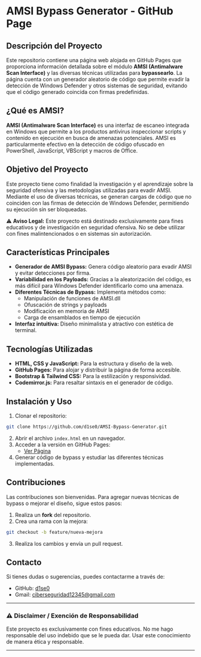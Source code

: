 # AMSI Bypass Generator - GitHub Page

## Descripción del Proyecto

Este repositorio contiene una página web alojada en GitHub Pages que proporciona información detallada sobre el módulo **AMSI (Antimalware Scan Interface)** y las diversas técnicas utilizadas para **bypassearlo**. La página cuenta con un generador aleatorio de código que permite evadir la detección de Windows Defender y otros sistemas de seguridad, evitando que el código generado coincida con firmas predefinidas.

## ¿Qué es AMSI?

**AMSI (Antimalware Scan Interface)** es una interfaz de escaneo integrada en Windows que permite a los productos antivirus inspeccionar scripts y contenido en ejecución en busca de amenazas potenciales. AMSI es particularmente efectivo en la detección de código ofuscado en PowerShell, JavaScript, VBScript y macros de Office.

## Objetivo del Proyecto

Este proyecto tiene como finalidad la investigación y el aprendizaje sobre la seguridad ofensiva y las metodologías utilizadas para evadir AMSI. Mediante el uso de diversas técnicas, se generan cargas de código que no coinciden con las firmas de detección de Windows Defender, permitiendo su ejecución sin ser bloqueadas.

⚠ **Aviso Legal:** Este proyecto está destinado exclusivamente para fines educativos y de investigación en seguridad ofensiva. No se debe utilizar con fines malintencionados o en sistemas sin autorización.

## Características Principales

- **Generador de AMSI Bypass:** Genera código aleatorio para evadir AMSI y evitar detecciones por firma.
- **Variabilidad en los Payloads:** Gracias a la aleatorización del código, es más difícil para Windows Defender identificarlo como una amenaza.
- **Diferentes Técnicas de Bypass:** Implementa métodos como:
    - Manipulación de funciones de AMSI.dll
    - Ofuscación de strings y payloads
    - Modificación en memoria de AMSI
    - Carga de ensamblados en tiempo de ejecución
- **Interfaz intuitiva:** Diseño minimalista y atractivo con estética de terminal.

## Tecnologías Utilizadas

- **HTML, CSS y JavaScript:** Para la estructura y diseño de la web.
- **GitHub Pages:** Para alojar y distribuir la página de forma accesible.
- **Bootstrap & Tailwind CSS:** Para la estilización y responsividad.
- **Codemirror.js:** Para resaltar sintaxis en el generador de código.

## Instalación y Uso

1. Clonar el repositorio:
    
```bash
git clone https://github.com/d1se0/AMSI-Bypass-Generator.git
```
    
2. Abrir el archivo `index.html` en un navegador.
3. Acceder a la versión en GitHub Pages:
    - [Ver Página](https://d1se0.github.io/AMSI-Bypass-Generator/index.html)
4. Generar código de bypass y estudiar las diferentes técnicas implementadas.

## Contribuciones

Las contribuciones son bienvenidas. Para agregar nuevas técnicas de bypass o mejorar el diseño, sigue estos pasos:

1. Realiza un **fork** del repositorio.
2. Crea una rama con la mejora:
    
```bash
git checkout -b feature/nueva-mejora
```
    
3. Realiza los cambios y envía un pull request.

## Contacto

Si tienes dudas o sugerencias, puedes contactarme a través de:

- GitHub: [d1se0]([https://github.com/D1se0](https://github.com/D1se0))
- Gmail: [ciberseguridad12345@gmail.com](mailto:ciberseguridad12345@gmail.com)

---

### ⚠ Disclaimer / Exención de Responsabilidad

Este proyecto es exclusivamente con fines educativos. No me hago responsable del uso indebido que se le pueda dar. Usar este conocimiento de manera ética y responsable.

---
